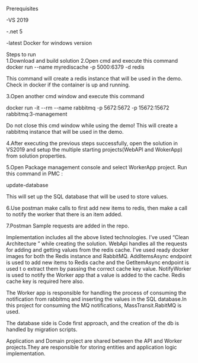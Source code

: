 Prerequisites 

-VS 2019

-.net 5  

-latest Docker for windows version

Steps to  run  
1.Download and build solution
2.Open cmd and execute this  command
  docker run --name myrediscache -p 5000:6379 -d redis
  
  This command will  create a redis instance that will be used in the demo.
  Check in docker if the container is up  and running.
  
3.Open another cmd window and execute this command
 
  docker run -it --rm --name rabbitmq -p 5672:5672 -p 15672:15672 rabbitmq:3-management
  
  Do not close this cmd window while using the demo!
  This will create a rabbitmq instance that will be used in the demo.
  
4.After executing the previous steps successfully, open the solution in  VS2019 and setup  the 
  multiple starting projects(WebAPI and WokerApp) from  solution properties.
  
5.Open Package management console and select  WorkerApp project.
  Run this command in PMC :
  
  update-database
  
  This will set up the SQL database that will  be used to store values.
  
 6.Use postman make calls to first add new items to  redis, then make a call  to  notify the worker that there is an item added.
  
 7.Postman Sample requests are added in  the repo.
  
Implementation  includes all  the above listed  technologies.
I’ve used “Clean Architecture ” while creating the solution. WebApi  handles all the requests for adding and getting values from the redis cache. I’ve used ready  docker images for both the Redis instance and RabbitMQ. AddItemsAsync endpoint is used to  add new items to  Redis cache and the GetItemAsync endpoint is used t o extract them by  passing the correct  cache key  value. NotifyWorker is used to notify  the Worker app that a value is added to  the cache. Redis cache key is required here also.

The Worker app is responsible for handling the process of consuming the notification  from  rabbitmq and inserting the values in the SQL database.In this project for consuming the MQ notifications, MassTransit.RabitMQ is used.

The database side is Code first approach, and the creation of the db is handled by  migration scripts.

Application and Domain project are shared between the API  and Worker projects.They are responsible for storing entities and application logic implementation.

 
